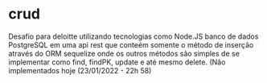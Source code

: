 # crud
Desafio para deloitte utilizando tecnologias como Node.JS banco de dados PostgreSQL em uma api rest que conteém somente o método de inserção através do ORM sequelize onde os outros métodos são simples de se implementar como find, findPK, update e até mesmo delete. (Nâo implementados hoje (23/01/2022 - 22h 58)
